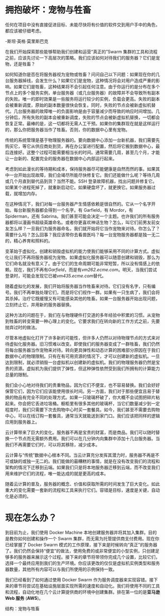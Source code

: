 # 拥抱破坏：宠物与牲畜

任何在项目中没有直接促进目标、未能尽快将有价值的软件交到用户手中的角色，都应该被仔细考虑。

-斯坦·英格·莫里斯巴克

在我们开始探索那些能够帮助我们创建和运营“真正的”Swarm 集群的工具和流程之前，应该先讨论一下高层次的策略。我们应该如何对待我们的服务器？它们是宠物，还是牲畜？

如何知道你是否在将服务器视为宠物或牲畜？问问自己以下问题：如果现在你的几台服务器掉线，会发生什么？如果它们是宠物，这种情况将会对用户造成严重的影响。如果它们是牲畜，这种结果将不会引起任何注意。由于你运行的是分布在多个节点上的多个服务实例，单台服务器（或几台服务器）的故障并不会导致所有副本的失败。唯一的即时效果是一些服务将运行较少的实例，负载会更高。失败的副本会被重新调度，原始的副本数量很快会恢复。同时，失败的节点会被新虚拟机替代。几台服务器的故障唯一的负面影响是由于容量减少而导致的响应时间增加。几分钟后，所有失败的副本会被重新调度，失败的节点会被新虚拟机替换，一切都会恢复正常。最棒的是，这一切都将无需人工干预。如果你的集群现在就是这样运行的，那么你把服务器当作了牲畜。否则，你的数据中心里有宠物。

传统的系统管理是基于物理服务器的。要向数据中心添加一台新机器，我们需要先购买它，等它从供应商处到货，再在办公室进行配置，然后将它搬到数据中心，最后连接好。这整个过程可能需要相当长的时间。通常需要几周，甚至几个月，才能让一台新的、配置完全的服务器在数据中心内部运行起来。

考虑到如此漫长的等待期和成本，保持服务器尽可能健康是自然而然的事。如果其中一台开始出现故障，我们会竭尽所能尽快修复它。我们还能做什么呢？等待几周或几个月直到替代品到货？当然不能。SSH 登录故障机器，找出问题并修复它。如果某个进程死掉了，就重新启动它。如果硬盘坏了，就更换它。如果服务器过载，就增加内存。

在这种情况下，我们对每一台服务器产生情感依赖是很自然的。它从一个名字开始。每台新服务器都会得到一个名字。有 Garfield，有 Mordor，有 Spiderman，还有 Sabrina。我们甚至可能会决定一个主题。也许我们的所有服务器都将以漫画书超级英雄命名。或者你更喜欢神话生物？怎么，叫它们前男友前女友怎么样？一旦我们为服务器命名，我们就开始将它当作宠物来对待。你怎么了？需要什么吗？怎么回事？我应该带你去看兽医吗？每一台宠物服务器都是独一无二的，精心养育和照料的。

变革始于虚拟化。创建和销毁虚拟机的能力使我们能够采用不同的计算方式。虚拟化让我们不再将服务器视为宠物。如果虚拟化服务器可以随意创建和销毁，那么为它们命名就没有意义了。由于它们的生命周期可能非常短暂，所以没有情感上的依赖。现在，我们不再有*Garfield*，而是有*vm262.ecme.com*。明天，当我们尝试登录时，可能会发现它已被*vm435.ecme.com*替代。

随着虚拟化的发展，我们开始将服务器当作牲畜来对待。它们没有名字，只有编号。我们不再单独处理它们，而是将它们视作一群。如果有一只生病了，我们会将其杀掉。治疗它既缓慢又有可能感染其他的牲畜。如果一台服务器开始出现问题，立刻终止它，并用新的服务器替换。

这种方法的问题在于，我们在与物理硬件打交道的多年经验中积累的习惯。从宠物到牲畜的转变需要一种心理上的变化。它要求我们在转向新的工作方式之前，先要抛弃过时的做法。

尽管本地虚拟化打开了许多新的可能性，但许多人仍然以对待物理节点的方式来对待虚拟化服务器。旧习惯难以改变。即使我们的服务器变成了一群牲畜，我们仍然将每台服务器当作宠物来对待。转向更具弹性和动态计算的困难部分原因在于我们数据中心的物理限制。只有在有可用资源的情况下，才可以创建新的虚拟机。一旦达到限制，就必须销毁一台虚拟机以创建新的虚拟机。我们的物理服务器仍然是宝贵的资源。虚拟机为我们提供了弹性，但这种弹性依然受到我们所拥有的计算能力总量的限制。

我们会小心地对待我们的贵重物品，因为它们不便宜，也不容易替换。我们会好好保管它们，因为它们应该能使用很长时间。另一方面，我们对于那些便宜且易于替换的物品有完全不同的处理方式。如果一只玻璃杯破了，你大概不会试图把碎片粘起来。你会把它丢进垃圾桶。橱柜里有很多其他的玻璃杯，当它们数量减少到一定程度时，我们只需要下次去购物中心时买一套餐具。如今，我们甚至不需要去购物中心，可以在线订购一套餐具，通常当天就能送到家门口。我们应该把同样的逻辑应用到服务器上。

云计算带来了巨大的变化。服务器不再是宝贵的财富，而是商品。我们可以随时替换一个节点而无需额外费用。我们可以在几分钟内向集群中添加十几台服务器。当我们不再需要它们时，可以将其移除，减少成本。

云计算与“传统”数据中心根本不同。当云计算充分发挥其潜力时，服务器不再是不可或缺的或独一无二的。我们能做的最糟糕的事情，就是在没有改变我们的流程和架构的情况下迁移到云端。如果我们只是将本地服务器迁移到云端，而不改变我们用来维护它们的流程，唯一能达成的就是更高的成本。

随着云计算的普及，服务器的概念、价值和获取所需的时间发生了巨大变化。如此重大的变化需要一套新的流程和工具来执行它们。容错是目标，速度是关键，自动化是必须的。

# 现在怎么办？

到目前为止，我们使用 Docker Machine 本地创建服务器并将其加入集群。目的是教你如何创建和操作一个 Swarm 集群，而无需为托管提供商支付费用。现在你已经掌握了 Docker Swarm 模式的工作原理，接下来是时候转向“真正”的服务器了。我们仍然会保持“便宜”的做法，使用免费的或非常便宜的小型实例，只创建足够多的服务器来展示这个过程。接下来的章节将带领你完成几个设置，比较它们，选择一个最终应用到我们的生产环境。你应该更改的仅仅是虚拟机实例类型和服务器数量，其他所有内容可以与我们所使用的示例保持一致。

我们已经看到了如何通过使用 Docker Swarm 作为服务调度器来实现容错。接下来的章节将尝试在基础设施层面实现所需的速度和自动化。我们将使用不同的工具和流程，自动化地在几个云计算提供商的环境中创建集群。排在第一位的是**亚马逊 Web 服务** (**AWS**)。

结构：宠物与牲畜
